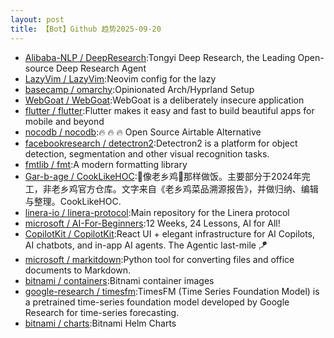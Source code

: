 ```yaml
---
layout: post
title: 【Bot】Github 趋势2025-09-20
---
```


* [Alibaba-NLP / DeepResearch](https://github.com/Alibaba-NLP/DeepResearch):Tongyi Deep Research, the Leading Open-source Deep Research Agent
* [LazyVim / LazyVim](https://github.com/LazyVim/LazyVim):Neovim config for the lazy
* [basecamp / omarchy](https://github.com/basecamp/omarchy):Opinionated Arch/Hyprland Setup
* [WebGoat / WebGoat](https://github.com/WebGoat/WebGoat):WebGoat is a deliberately insecure application
* [flutter / flutter](https://github.com/flutter/flutter):Flutter makes it easy and fast to build beautiful apps for mobile and beyond
* [nocodb / nocodb](https://github.com/nocodb/nocodb):🔥 🔥 🔥 Open Source Airtable Alternative
* [facebookresearch / detectron2](https://github.com/facebookresearch/detectron2):Detectron2 is a platform for object detection, segmentation and other visual recognition tasks.
* [fmtlib / fmt](https://github.com/fmtlib/fmt):A modern formatting library
* [Gar-b-age / CookLikeHOC](https://github.com/Gar-b-age/CookLikeHOC):🥢像老乡鸡🐔那样做饭。主要部分于2024年完工，非老乡鸡官方仓库。文字来自《老乡鸡菜品溯源报告》，并做归纳、编辑与整理。CookLikeHOC.
* [linera-io / linera-protocol](https://github.com/linera-io/linera-protocol):Main repository for the Linera protocol
* [microsoft / AI-For-Beginners](https://github.com/microsoft/AI-For-Beginners):12 Weeks, 24 Lessons, AI for All!
* [CopilotKit / CopilotKit](https://github.com/CopilotKit/CopilotKit):React UI + elegant infrastructure for AI Copilots, AI chatbots, and in-app AI agents. The Agentic last-mile 🪁
* [microsoft / markitdown](https://github.com/microsoft/markitdown):Python tool for converting files and office documents to Markdown.
* [bitnami / containers](https://github.com/bitnami/containers):Bitnami container images
* [google-research / timesfm](https://github.com/google-research/timesfm):TimesFM (Time Series Foundation Model) is a pretrained time-series foundation model developed by Google Research for time-series forecasting.
* [bitnami / charts](https://github.com/bitnami/charts):Bitnami Helm Charts
